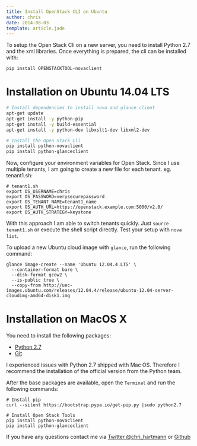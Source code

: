 ```yaml
---
title: Install OpenStack CLI on Ubuntu
author: chris
date: 2014-08-03
template: article.jade
---
```


To setup the Open Stack Cli on a new server, you need to install Python 2.7 and the xml libraries. Once everything is prepared, the cli can be installed with:

```
pip install OPENSTACKTOOL-novaclient
```

# Installation on Ubuntu 14.04 LTS

```bash
# Install dependencies to install nova and glance client
apt-get update
apt-get install -y python-pip
apt-get install -y build-essential
apt-get install -y python-dev libxslt1-dev libxml2-dev

# Install the Open Stack Cli
pip install python-novaclient
pip install python-glanceclient
```

Now, configure your environment variables for Open Stack. Since I use multiple tenants, I am going to create a new file for each tenant. eg. tenant1.sh:

```
# tenant1.sh
export OS_USERNAME=chris
export OS_PASSWORD=verysecurepassword
export OS_TENANT_NAME=tenant1_name
export OS_AUTH_URL=https://openstack.example.com:5000/v2.0/
export OS_AUTH_STRATEGY=keystone
```

With this approach I am able to switch tenants quickly. Just `source tenant1.sh` or execute the shell script directly. Test your setup with `nova list`.

To upload a new Ubuntu cloud image with `glance`, run the following command:

```
glance image-create --name 'Ubuntu 12.04.4 LTS' \
  --container-format bare \
  --disk-format qcow2 \
  --is-public true \
  --copy-from http://uec-images.ubuntu.com/releases/12.04.4/release/ubuntu-12.04-server-cloudimg-amd64-disk1.img

```

# Installation on MacOS X

You need to install the following packages:

 - [Python 2.7](https://www.python.org/ftp/python/2.7.8/python-2.7.8-macosx10.6.dmg)
 - [Git](http://git-scm.com/download/mac)

I experienced issues with Python 2.7 shipped with Mac OS. Therefore I recommend the installation of the official version from the Python team.

After the base packages are available, open the `Terminal` and run the following commands:

```
# Install pip
curl --silent https://bootstrap.pypa.io/get-pip.py |sudo python2.7

# Install Open Stack Tools
pip install python-novaclient
pip install python-glanceclient
```

If you have any questions contact me via [Twitter @chri_hartmann](https://twitter.com/chri_hartmann) or [Github](https://github.com/chris-rock)

